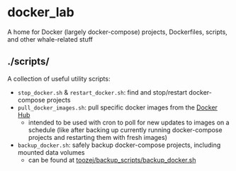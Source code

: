 # docker_lab

A home for Docker (largely docker-compose) projects, Dockerfiles, scripts, and other whale-related stuff

## ./scripts/
A collection of useful utility scripts:
- `stop_docker.sh` & `restart_docker.sh`: find and stop/restart docker-compose projects
- `pull_docker_images.sh`: pull specific docker images from the [Docker Hub](https://hub.docker.com)
    - intended to be used with cron to poll for new updates to images on a schedule 
      (like after backing up currently running docker-compose projects and restarting them with fresh images)
- `backup_docker.sh`: safely backup docker-compose projects, including mounted data volumes
    - can be found at [toozej/backup_scripts/backup_docker.sh](https://github.com/toozej/backup_scripts/blob/master/backup_docker.sh) 
